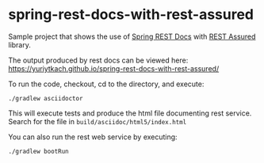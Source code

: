 # spring-rest-docs-with-rest-assured

Sample project that shows the use of [Spring REST Docs](https://projects.spring.io/spring-restdocs/) with [REST Assured](http://rest-assured.io/) library.

The output produced by rest docs can be viewed here: https://yuriytkach.github.io/spring-rest-docs-with-rest-assured/

To run the code, checkout, cd to the directory, and execute: 

`./gradlew asciidoctor`

This will execute tests and produce the html file documenting rest service. Search for the file in `build/asciidoc/html5/index.html`

You can also run the rest web service by executing:

`./gradlew bootRun`
